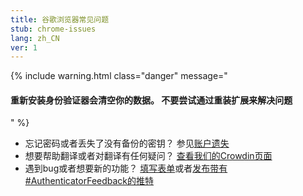 ```yaml
---
title: 谷歌浏览器常见问题
stub: chrome-issues
lang: zh_CN
ver: 1
---
```

 

{% include warning.html class="danger" message="

<h4>重新安装身份验证器会清空你的数据。 不要尝试通过重装扩展来解决问题</h4>

" %}

- 忘记密码或者丢失了没有备份的密钥？ 参见[账户遗失](lost-codes)
- 想要帮助翻译或者对翻译有任何疑问？ [查看我们的Crowdin页面](https://crowdin.com/project/authenticator-firefox)
- 遇到bug或者想要新的功能？ [填写表单](https://github.com/Authenticator-Extension/Authenticator/issues/new/choose)或者[发布带有#AuthenticatorFeedback的推特](https://twitter.com/intent/tweet?hashtags=AuthenticatorFeedback)
